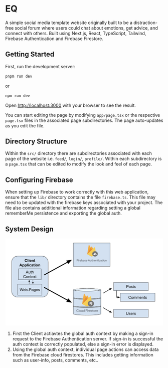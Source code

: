 <!-- ![EQ app](logo.png)

Welcome to EQ, the Internet place for sharing emotions, getting advice, and connecting with humans!

## Getting Started

First, run the development server:

```bash
pnpm run dev
```

Open [http://localhost:3000](http://localhost:3000) with your browser to see the result.

You can start editing the page by modifying `app/page.tsx`. The page auto-updates as you edit the file.

This project uses [`next/font`](https://nextjs.org/docs/basic-features/font-optimization) to automatically optimize and load Inter, a custom Google Font.


## Feature TODOs
- [x] Add dashboard
- [x] Add posts database
- [ ] Add posting limits
- [ ] Add post customizability
- [x] Add feed sorting
- [ ] Add post editing
- [x] Add post stats (upvotes, downvotes, comments, etc..)
- [ ] Add usernames -> display them on posts & comments
- [x] Add timestamps
- [ ] Restructure DB/posts/comments to display usernames

## Bugs TODOs
- [ ] Login works from root url, not from '/login'
- [ ] Remember me button not working
- [x] Firestore not storing additional user information -->
# EQ

A simple social media template website originally built to be a distraction-free social forum where users could chat about emotions, get advice, and connect with others. Built using Next.js, React, TypeScript, Tailwind, Firebase Authentication and Firebase Firestore.

## Getting Started

First, run the development server:

```bash
pnpm run dev
```

or 

```bash
npm run dev
```

Open [http://localhost:3000](http://localhost:3000) with your browser to see the result.

You can start editing the page by modifying `app/page.tsx` or the respective `page.tsx` files in the associated page subdirectories. The page auto-updates as you edit the file.

## Directory Structure
Within the `src/` directory there are subdirectories associated with each page of the website i.e. `feed/`, `login/`, `profile/`. Within each subdirectory is a `page.tsx` that can be edited to modify the look and feel of each page.

## Configuring Firebase
When setting up Firebase to work correctly with this web application, ensure that the `lib/` directory contains the file `firebase.ts`. This file may need to be updated with the firebase keys associated with your project. The file also contains additional information regarding setting a global rememberMe persistence and exporting the global auth.

## System Design
![System Design](system_design.png)

1. First the Client actiavtes the global auth context by making a sign-in request to the Firebase Authentication server. If sign-in is successful the auth context is correctly populated, else a sign-in error is displayed.
2. Using the global auth context, individual page actions can access data from the Firebase cloud firestores. This includes getting information such as user-info, posts, comments, etc..